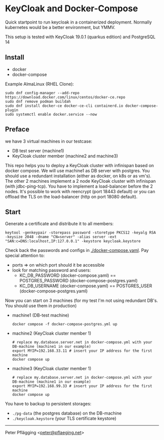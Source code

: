 # KeyCloak and Docker-Compose

Quick startpoint to run keycloak in a containerized deployment. Normally kubernetes would be a better environment, but YMMV.

This setup is tested with KeyCloak 19.0.1 (quarkus edition) and PostgreSQL 14 

## Install

- docker
- docker-compose

Example AlmaLinux (RHEL Clone):

~~~shell
sudo dnf config-manager --add-repo https://download.docker.com/linux/centos/docker-ce.repo
sudo dnf remove podman buildah
sudo dnf install docker-ce docker-ce-cli containerd.io docker-compose-plugin
sudo systemctl enable docker.service --now
~~~


## Preface

we have 3 virtual machines in our testcase:

- DB test server (machine1)
- KeyCloak cluster member (machine2 and machine3)

This repo helps you to deploy a KeyCloak cluster with infinispan based on docker compose.
We will use machine1 as DB server with postgres. You should use a redundant installation (either as docker, on k8s or as vm's). The other 2 machines implement a 2 node KeyCloak cluster with infinispan (with jdbc-ping-tcp).
You have to implement a load-balancer before the 2 nodes. It's possible to work with reencrypt (port 18443 default) or you can offload the TLS on the load-balancer (http on port 18080 default).

## Start

Generate a certificate and distribute it to all members:

~~~shell
keytool -genkeypair -storepass password -storetype PKCS12 -keyalg RSA -keysize 2048 -dname "CN=server" -alias server -ext "SAN:c=DNS:localhost,IP:127.0.0.1" -keystore keycloak.keystore
~~~

Check back the passwords and configs in [./docker-compose.yaml](./docker-compose.yaml).
Pay special attention to:

- ports => on which port should it be accessible
- look for matching password and users:
  - KC_DB_PASSWORD (docker-compose.yaml) == POSTGRES_PASSWORD (docker-compose-postgres.yaml)
  - KC_DB_USERNAME (docker-compose.yaml) == POSTGRES_USER (docker-compose-postgres.yaml)

Now you can start on 3 machines (for my test I'm not using redundant DB's. You should use them in production)

- machine1 (DB-test machine)

    ~~~shell
    docker compose -f docker-compose-postgres.yml up
    ~~~

- machine2 (KeyCloak cluster member 1)

    ~~~shell
    # replace my.database.server.net in docker-compose.yml with your DB-machine (machine1 in our example)
    export MYIP=192.168.33.11 # insert your IP address for the first machine
    docker compose up
    ~~~

- machine3  (KeyCloak cluster member 1)

    ~~~shell
    # replace my.database.server.net in docker-compose.yml with your DB-machine (machine1 in our example)
    export MYIP=192.168.99.33 # insert your IP address for the first machine
    docker compose up
    ~~~

You have to backup to persistent storages:

- `./pg-data` (the postgres database) on the DB-machine
- `./keycloak.keystore` (your TLS certificate keystore)

---
Peter Pflägging <<peter@pflaeging.net>>
